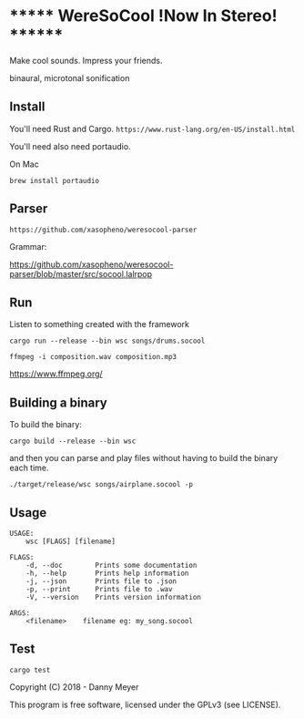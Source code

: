 # ***** WereSoCool __!Now In Stereo!__ ******

Make cool sounds. Impress your friends. 

binaural, microtonal sonification 

## Install
You'll need Rust and Cargo.
`https://www.rust-lang.org/en-US/install.html` 

You'll need also need portaudio. 

On Mac

`brew install portaudio`


## Parser
`https://github.com/xasopheno/weresocool-parser`

Grammar:

https://github.com/xasopheno/weresocool-parser/blob/master/src/socool.lalrpop

## Run
Listen to something created with the framework

`cargo run --release --bin wsc songs/drums.socool`

`ffmpeg -i composition.wav composition.mp3`

https://www.ffmpeg.org/

## Building a binary
To build the binary:

`cargo build --release --bin wsc`

and then you can parse and play files without having to build the binary each time.

`./target/release/wsc songs/airplane.socool -p`

## Usage

```
USAGE:
    wsc [FLAGS] [filename]

FLAGS:
    -d, --doc        Prints some documentation
    -h, --help       Prints help information
    -j, --json       Prints file to .json
    -p, --print      Prints file to .wav
    -V, --version    Prints version information

ARGS:
    <filename>    filename eg: my_song.socool
```

## Test
`cargo test`

Copyright (C) 2018 - Danny Meyer

This program is free software, licensed under the GPLv3 (see LICENSE).
